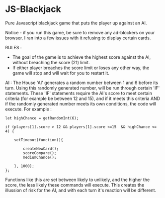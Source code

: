 # JS-Blackjack
Pure Javascript blackjack game that puts the player up against an AI.

Notice - if you run this game, be sure to remove any ad-blockers on your browser. I ran into a few issues with it refusing to display certain cards.

RULES : 
- The goal of the game is to achieve the highest score against the AI, without breaching the score (21) limit.
- If either player breaches the score limit or loses any other way, the game will stop and will wait for you to restart it.


AI :
The House 'AI' generates a random number between 1 and 6 before its turn. Using this randomly generated number, will be run through certain 'IF' statements. These 'IF' statements require the AI's score to meet certain criteria (for example be between 12 and 15),  and if it meets this criteria AND if the randomly generated number meets its own conditions, the code will execute. 
For example :

    let highChance = getRandomInt(6);

    if (players[1].score > 12 && players[1].score <=15  && highChance <= 4) {

        setTimeout(function(){ 

            createNewCard();
            scoreCompare(); 
            mediumChance();

        }, 1000);
    };

Functions like this are set between likely to unlikely, and the higher the score, the less likely these commands will execute. This creates the illussion of risk for the AI, and with each turn it's reaction will be different.
